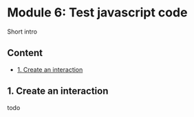 # Module 6: Test javascript code

Short intro

## Content

- [1. Create an interaction](#1-create-an-interaction)

## 1. Create an interaction

todo